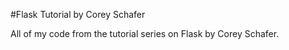 #Flask Tutorial
by Corey Schafer

All of my code from the tutorial series on Flask by Corey Schafer.
